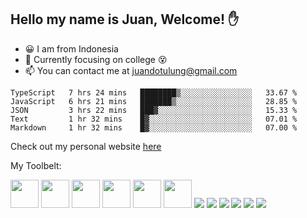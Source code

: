 ## Hello my name is Juan, Welcome! ✋

- 😀 I am from Indonesia
- 📖 Currently focusing on college 😵
- 📫 You can contact me at juandotulung@gmail.com

<!--START_SECTION:waka-->
```text
TypeScript   7 hrs 24 mins   ████████▒░░░░░░░░░░░░░░░░   33.67 % 
JavaScript   6 hrs 21 mins   ███████▒░░░░░░░░░░░░░░░░░   28.85 % 
JSON         3 hrs 22 mins   ███▓░░░░░░░░░░░░░░░░░░░░░   15.33 % 
Text         1 hr 32 mins    █▓░░░░░░░░░░░░░░░░░░░░░░░   07.01 % 
Markdown     1 hr 32 mins    █▓░░░░░░░░░░░░░░░░░░░░░░░   07.00 % 
```
<!--END_SECTION:waka-->

Check out my personal website [here](https://juanc.me)

My Toolbelt:

[<img height="45" src="https://img.icons8.com/color/50/000000/golang.png"/>](https://icons8.com/icon/44442/golang)
[<img height="45" src="https://img.icons8.com/color/48/26e07f/nodejs.png"/>](https://icons8.com/icon/54087/nodejs)
[<img height="45" src="https://img.icons8.com/color/48/000000/javascript.png"/>](https://icons8.com/icon/108784/javascript)
[<img height="45" src="https://img.icons8.com/color/48/000000/typescript.png"/>](https://icons8.com/icon/uJM6fQYqDaZK/typescript)
[<img height="45" src="https://img.icons8.com/windows/32/26e07f/vuejs.png"/>](https://icons8.com/icon/3UzMbioJA7La/vuejs)
[<img height="45" src="https://img.icons8.com/plasticine/100/26e07f/react.png"/>](https://icons8.com/icon/NfbyHexzVEDk/react)
[<img src="https://img.icons8.com/officel/48/000000/php-logo.png"/>](https://icons8.com/icon/fAMVO_fuoOuC/php-logo)
[<img src="https://img.icons8.com/color/48/26e07f/postgreesql.png"/>](https://icons8.com/icon/38561/postgresql)
[<img src="https://img.icons8.com/color/48/000000/mysql-logo.png"/>](https://icons8.com/icon/UFXRpPFebwa2/mysql-logo)
[<img src="https://img.icons8.com/color/48/000000/mongodb.png"/>](https://icons8.com/icon/74402/mongodb)
[<img src="https://img.icons8.com/color/48/000000/redis.png"/>](https://icons8.com/icon/pHS3eRpynIRQ/redis)
[<img src="https://img.icons8.com/color/48/000000/docker.png"/>](https://icons8.com/icon/22813/docker)
